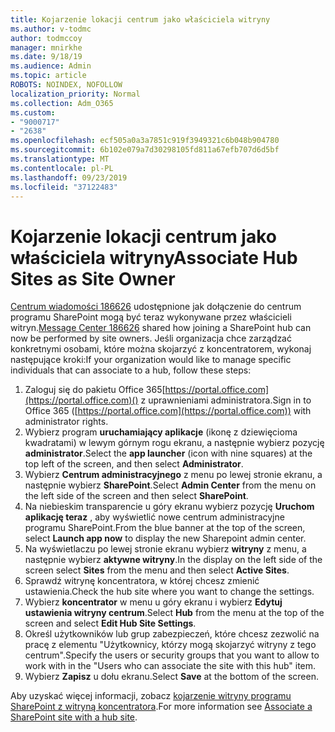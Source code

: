 ```yaml
---
title: Kojarzenie lokacji centrum jako właściciela witryny
ms.author: v-todmc
author: todmccoy
manager: mnirkhe
ms.date: 9/18/19
ms.audience: Admin
ms.topic: article
ROBOTS: NOINDEX, NOFOLLOW
localization_priority: Normal
ms.collection: Adm_O365
ms.custom:
- "9000717"
- "2638"
ms.openlocfilehash: ecf505a0a3a7851c919f3949321c6b048b904780
ms.sourcegitcommit: 6b102e079a7d30298105fd811a67efb707d6d5bf
ms.translationtype: MT
ms.contentlocale: pl-PL
ms.lasthandoff: 09/23/2019
ms.locfileid: "37122483"
---
```

# <a name="associate-hub-sites-as-site-owner"></a><span data-ttu-id="68593-102">Kojarzenie lokacji centrum jako właściciela witryny</span><span class="sxs-lookup"><span data-stu-id="68593-102">Associate Hub Sites as Site Owner</span></span>

<span data-ttu-id="68593-103">[Centrum wiadomości 186626](https://admin.microsoft.com/Adminportal/Home?source=applauncher#/MessageCenter?id=MC186626) udostępnione jak dołączenie do centrum programu SharePoint mogą być teraz wykonywane przez właścicieli witryn.</span><span class="sxs-lookup"><span data-stu-id="68593-103">[Message Center 186626](https://admin.microsoft.com/Adminportal/Home?source=applauncher#/MessageCenter?id=MC186626) shared how joining a SharePoint hub can now be performed by site owners.</span></span> <span data-ttu-id="68593-104">Jeśli organizacja chce zarządzać konkretnymi osobami, które można skojarzyć z koncentratorem, wykonaj następujące kroki:</span><span class="sxs-lookup"><span data-stu-id="68593-104">If your organization would like to manage specific individuals that can associate to a hub, follow these steps:</span></span> 

1. <span data-ttu-id="68593-105">Zaloguj się do pakietu Office 365[https://portal.office.com](https://portal.office.com)() z uprawnieniami administratora.</span><span class="sxs-lookup"><span data-stu-id="68593-105">Sign in to Office 365 ([https://portal.office.com](https://portal.office.com)) with administrator rights.</span></span>
2. <span data-ttu-id="68593-106">Wybierz program **uruchamiający aplikacje** (ikonę z dziewięcioma kwadratami) w lewym górnym rogu ekranu, a następnie wybierz pozycję **administrator**.</span><span class="sxs-lookup"><span data-stu-id="68593-106">Select the **app launcher** (icon with nine squares) at the top left of the screen, and then select **Administrator**.</span></span>
3. <span data-ttu-id="68593-107">Wybierz **Centrum administracyjnego** z menu po lewej stronie ekranu, a następnie wybierz **SharePoint**.</span><span class="sxs-lookup"><span data-stu-id="68593-107">Select **Admin Center** from the menu on the left side of the screen and then select **SharePoint**.</span></span>
4. <span data-ttu-id="68593-108">Na niebieskim transparencie u góry ekranu wybierz pozycję **Uruchom aplikację teraz** , aby wyświetlić nowe centrum administracyjne programu SharePoint.</span><span class="sxs-lookup"><span data-stu-id="68593-108">From the blue banner at the top of the screen, select **Launch app now** to display the new Sharepoint admin center.</span></span>
5. <span data-ttu-id="68593-109">Na wyświetlaczu po lewej stronie ekranu wybierz **witryny** z menu, a następnie wybierz **aktywne witryny**.</span><span class="sxs-lookup"><span data-stu-id="68593-109">In the display on the left side of the screen select **Sites** from the menu and then select **Active Sites**.</span></span>
6. <span data-ttu-id="68593-110">Sprawdź witrynę koncentratora, w której chcesz zmienić ustawienia.</span><span class="sxs-lookup"><span data-stu-id="68593-110">Check the hub site where you want to change the settings.</span></span>
7. <span data-ttu-id="68593-111">Wybierz **koncentrator** w menu u góry ekranu i wybierz **Edytuj ustawienia witryny centrum**.</span><span class="sxs-lookup"><span data-stu-id="68593-111">Select **Hub** from the menu at the top of the screen and select **Edit Hub Site Settings**.</span></span>
8. <span data-ttu-id="68593-112">Określ użytkowników lub grup zabezpieczeń, które chcesz zezwolić na pracę z elementu "Użytkownicy, którzy mogą skojarzyć witryny z tego centrum".</span><span class="sxs-lookup"><span data-stu-id="68593-112">Specify the users or security groups that you want to allow to work with in the "Users who can associate the site with this hub" item.</span></span>
9. <span data-ttu-id="68593-113">Wybierz **Zapisz** u dołu ekranu.</span><span class="sxs-lookup"><span data-stu-id="68593-113">Select **Save** at the bottom of the screen.</span></span>

<span data-ttu-id="68593-114">Aby uzyskać więcej informacji, zobacz [kojarzenie witryny programu SharePoint z witryną koncentratora](https://support.office.com/article/associate-a-sharepoint-site-with-a-hub-site-ae0009fd-af04-4d3d-917d-88edb43efc05).</span><span class="sxs-lookup"><span data-stu-id="68593-114">For more information see [Associate a SharePoint site with a hub site](https://support.office.com/article/associate-a-sharepoint-site-with-a-hub-site-ae0009fd-af04-4d3d-917d-88edb43efc05).</span></span> 